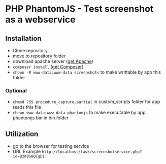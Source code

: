 # PHP PhantomJS - Test screenshot as a webservice

## Installation
* Clone repository
* move to repository folder
* download apache server ([get Apache](https://httpd.apache.org/download.cgi))
* ```composer install``` ([get Composer](https://getcomposer.org/))
* ```chown -R www-data:www-data screenshots``` to make writtable by app this folder
### Optional
* ```chmod 755 procedure_capture.partial``` in custom_scripts folder for app reads this file
* ```chown www-data:www-data phantomjs``` to make executable by app phantomjs bin in bin folder

## Utilization
* go to the browser for testing service
* URL Example ```http://localhost/task/screenshotservice.php?id=Bzm9S8QIgD1```
